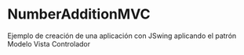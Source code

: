 # NumberAdditionMVC
Ejemplo de creación de una aplicación con JSwing aplicando el patrón Modelo Vista Controlador
